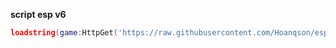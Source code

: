 __script esp v6__
```lua
loadstring(game:HttpGet('https://raw.githubusercontent.com/Hoanqson/esp/refs/heads/main/main'))()
```
